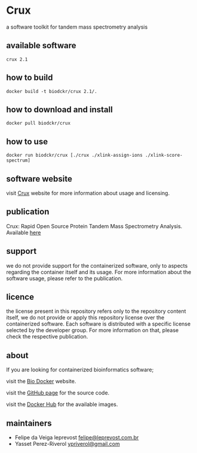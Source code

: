 Crux
=====
a software toolkit for tandem mass spectrometry analysis


available software
--------
`crux 2.1`


how to build
------------
`docker build -t biodckr/crux 2.1/.`


how to download and install
---------------------------
`docker pull biodckr/crux`


how to use
------------
`docker run biodckr/crux [./crux ./xlink-assign-ions ./xlink-score-spectrum]`


software website
----------------
visit [Crux](http://cruxtoolkit.sourceforge.net/) website for more information about usage and licensing.


publication
-----------
Crux: Rapid Open Source Protein Tandem Mass Spectrometry Analysis. Available [here](http://pubs.acs.org/doi/abs/10.1021/pr500741y)


support
-------
we do not provide support for the containerized software, only to aspects regarding the container itself
and its usage. For more information about the software usage, please refer to the publication.


licence
-------
the license present in this repository refers only to the repository content itself, we do not provide or
apply this repository license over the containerized software. Each software is distributed with a specific
license selected by the developer group. For more information on that, please check the respective publication.


about
-----
If you are looking for containerized bioinformatics software;

visit the [Bio Docker](http://biodocker.github.io "Bio Docker") website.

visit the [GitHub page](https://github.com/BioDocker/) for the source code.

visit the [Docker Hub](https://registry.hub.docker.com/repos/biodckr/) for the available images.


maintainers
-----------
* Felipe da Veiga leprevost <felipe@leprevost.com.br>
* Yasset Perez-Riverol <ypriverol@gmail.com>
